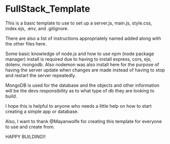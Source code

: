# FullStack_Template

This is a basic template to use to set up a server.js, main.js, style.css, index.ejs, .env, and .gitignore.

There are also a list of instructions appropriately named added along with the other files here. 

Some basic knowledge of node.js and how to use npm (node package manager) install is required due to having to install express, cors, ejs, dotenv, mongodb. Also nodemon was also install here for the purpose of having the server update when changes are made instead of having to stop and restart the server repeatedly.

MongoDB is used for the database and the objects and other information will be the devs responsibility as to what type of db they are looking to build. 

I hope this is helpful to anyone who needs a little help on how to start creating a simple app or database. 

Also, I want to thank @Mayanwolfe for creating this template for everyone to use and create from.

HAPPY BUILDING!!
